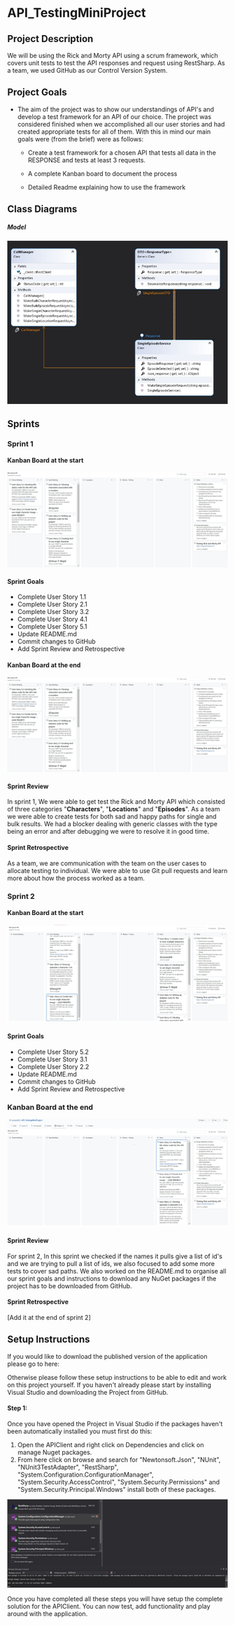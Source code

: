 # API_TestingMiniProject

## Project Description

We will be using the Rick and Morty API using  a scrum framework, which covers unit tests to test the API responses and request using RestSharp. As a team, we used GitHub as our Control Version System.

## Project Goals
- The aim of the project was to show our understandings of API's and develop a test framework for an API of our choice. 
  The project was considered finished when we accomplished all our user stories and had created appropriate tests for all of them. With this in mind our main goals were (from the brief) were as follows:

  - Create a test framework for a chosen API that tests all data in the RESPONSE and tests at least 3 requests.

  - A complete Kanban board to document the process 

  - Detailed Readme explaining how to use the framework

## Class Diagrams

##### Model

![Model_Class_Diagram](/Images/Class_Diagram.JPG)

## Sprints

### Sprint 1

#### Kanban Board at the start

![Sprint_One_Before](/Images/Sprint_One_Before.JPG)

#### Sprint Goals

- Complete User Story 1.1
- Complete User Story 2.1
- Complete User Story 3.2
- Complete User Story 4.1
- Complete User Story 5.1
- Update README.md
- Commit changes to GitHub
- Add Sprint Review and Retrospective

#### Kanban Board at the end

![Sprint_One_Before](/Images/Sprint_One_Before.JPG)

#### Sprint Review

In sprint 1, We were able to get test the Rick and Morty API which consisted of three categories "**Characters**", "**Locations**" and "**Episodes**". As a team we were able to create tests for both sad and happy paths for single and bulk results. We had a blocker dealing with generic classes with the type being an error and after debugging we were to resolve it in good time.

#### Sprint Retrospective

As a team, we are communication with the team on the user cases to allocate testing to individual. We were able to use Git pull requests and learn more about how the process worked as a team. 

### Sprint 2

#### Kanban Board at the start

![Sprint_Two_Before](/Images/Sprint_Two_Before.JPG)

#### Sprint Goals

- Complete User Story 5.2
- Complete User Story 3.1
- Complete User Story 2.2
- Update README.md
- Commit changes to GitHub
- Add Sprint Review and Retrospective

### Kanban Board at the end

![Sprint_Two_After](/Images/Sprint_Two_After.JPG)

#### Sprint Review

For sprint 2, In this sprint we checked if the names it pulls give a list of id's and we are trying to pull a list of ids, we also focused to add some more tests to cover sad paths. We also worked on the README.md to organise all our sprint goals and instructions to download any NuGet packages if the project has to be downloaded from GitHub.

#### Sprint Retrospective

[Add it at the end of sprint 2]

## Setup Instructions

If you would like to download the published version of the application please go to here:

Otherwise please follow these setup instructions to be able to edit and work on this project yourself. If you haven't already please start by installing Visual Studio and downloading the Project from GitHub.

#### Step 1:

Once you have opened the Project in Visual Studio if the packages haven't been automatically installed you must first do this:

1. Open the APIClient and right click on Dependencies and click on manage Nuget packages.
2. From here click on browse and search for "Newtonsoft.Json", "NUnit", "NUnit3TestAdapter", "RestSharp", "System.Configuration.ConfigurationManager", "System.Security.AccessControl", "System.Security.Permissions" and "System.Security.Principal.Windows" install both of these packages.

![NuGet Packages](/Images/NuGet_Packages.JPG)

Once you have completed all these steps you will have setup the complete solution for the APIClient. You can now test, add functionality and play around with the application.
